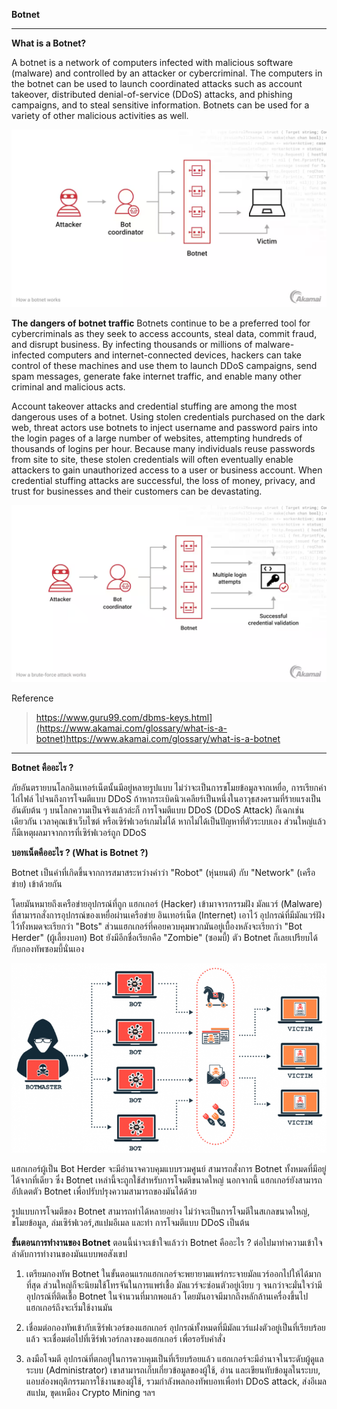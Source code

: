 **Botnet**
- - -
**What is a Botnet?**

A botnet is a network of computers infected with malicious software (malware) and controlled by an attacker or cybercriminal. The computers in the botnet can be used to launch coordinated attacks such as account takeover, distributed denial-of-service (DDoS) attacks, and phishing campaigns, and to steal sensitive information. Botnets can be used for a variety of other malicious activities as well.

 <p align="center">
         <img src="img/botnet.png" />
     </p>

**The dangers of botnet traffic**
Botnets continue to be a preferred tool for cybercriminals as they seek to access accounts, steal data, commit fraud, and disrupt business. By infecting thousands or millions of malware-infected computers and internet-connected devices, hackers can take control of these machines and use them to launch DDoS campaigns, send spam messages, generate fake internet traffic, and enable many other criminal and malicious acts.

Account takeover attacks and credential stuffing are among the most dangerous uses of a botnet. Using stolen credentials purchased on the dark web, threat actors use botnets to inject username and password pairs into the login pages of a large number of websites, attempting hundreds of thousands of logins per hour. Because many individuals reuse passwords from site to site, these stolen credentials will often eventually enable attackers to gain unauthorized access to a user or business account. When credential stuffing attacks are successful, the loss of money, privacy, and trust for businesses and their customers can be devastating.

 <p align="center">
         <img src="img/attack.png" />
     </p>

Reference 
> https://www.guru99.com/dbms-keys.html](https://www.akamai.com/glossary/what-is-a-botnet)https://www.akamai.com/glossary/what-is-a-botnet

- - -

**Botnet คืออะไร ?**

ภัยอันตรายบนโลกอินเทอร์เน็ตนั้นมีอยู่หลายรูปแบบ ไม่ว่าจะเป็นการขโมยข้อมูลจากเหยื่อ, การเรียกค่าไถ่ไฟล์ ไปจนถึงการโจมตีแบบ DDoS ถ้าหากระเบิดนิวเคลียร์เป็นหนึ่งในอาวุธสงครามที่ร้ายแรงเป็นอันดับต้น ๆ บนโลกความเป็นจริงแล้วล่ะก็ การโจมตีแบบ DDoS (DDoS Attack) ก็เฉกเช่นเดียวกัน  เวลาคุณเข้าเว็บไซต์ หรือเซิร์ฟเวอร์เกมไม่ได้ หากไม่ได้เป็นปัญหาที่ตัวระบบเอง ส่วนใหญ่แล้วก็มีเหตุผลมาจากการที่เซิร์ฟเวอร์ถูก DDoS

**บอทเน็ตคืออะไร ? (What is Botnet ?)**

Botnet เป็นคำที่เกิดขึ้นจากการสมาสระหว่างคำว่า "Robot" (หุ่นยนต์) กับ "Network" (เครือข่าย) เข้าด้วยกัน 

โดยมันหมายถึงเครือข่ายอุปกรณ์ที่ถูก แฮกเกอร์ (Hacker) เข้ามาจารกรรมฝัง มัลแวร์ (Malware) ที่สามารถสั่งการอุปกรณ์ของเหยื่อผ่านเครือข่าย อินเทอร์เน็ต (Internet) เอาไว้ อุปกรณ์ที่มีมัลแวร์ฝังไว้ทั้งหมดจะเรียกว่า "Bots"  ส่วนแฮกเกอร์ที่คอยควบคุมพวกมันอยู่เบื้องหลังจะเรียกว่า "Bot Herder" (ผู้เลี้ยงบอท) Bot ยังมีอีกชื่อเรียกคือ "Zombie" (ซอมบี้) ตัว Botnet ก็เลยเปรียบได้กับกองทัพซอมบี้นั่นเอง

 <p align="center">
         <img src="img/bot.png" />
     </p>

แฮกเกอร์ผู้เป็น Bot Herder จะมีอำนาจควบคุมแบบรวมศูนย์ สามารถสั่งการ Botnet ทั้งหมดที่มีอยู่ได้จากที่เดียว ซึ่ง Botnet เหล่านี้จะถูกใช้สำหรับการโจมตีขนาดใหญ่ นอกจากนี้ แฮกเกอร์ยังสามารถอัปเดตตัว Botnet เพื่อปรับปรุงความสามารถของมันได้ด้วย

รูปแบบการโจมตีของ Botnet สามารถทำได้หลายอย่าง ไม่ว่าจะเป็นการโจมตีในสเกลขนาดใหญ่, ขโมยข้อมูล, ล่มเซิร์ฟเวอร์,สแปมอีเมล และทำ การโจมตีแบบ DDoS เป็นต้น

**ขั้นตอนการทำงานของ Botnet**
ตอนนี้น่าจะเข้าใจแล้วว่า Botnet คืออะไร ? ต่อไปมาทำความเข้าใจลำดับการทำงานของมันแบบพอสังเขป

1. เตรียมกองทัพ Botnet
ในขั้นตอนแรกแฮกเกอร์จะพยายามแพร่กระจายมัลแวร์ออกไปให้ได้มากที่สุด ส่วนใหญ่ก็จะนิยมใช้โทรจันในการแพร่เชื้อ มัลแวร์จะซ่อนตัวอยู่เงียบ ๆ จนกว่าจะมั่นใจว่ามีอุปกรณ์ที่ติดเชื้อ Botnet ในจำนวนที่มากพอแล้ว โดยมันอาจมีมากถึงหลักล้านเครื่องขึ้นไป แฮกเกอร์ถึงจะเริ่มใช้งานมัน 

2. เชื่อมต่อกองทัพเข้ากับเซิร์ฟเวอร์ของแฮกเกอร์
อุปกรณ์ทั้งหมดที่มีมัลแวร์แฝงตัวอยู่เป็นที่เรียบร้อยแล้ว จะเชื่อมต่อไปที่เซิร์ฟเวอร์กลางของแฮกเกอร์ เพื่อรอรับคำสั่ง

3. ลงมือโจมตี
อุปกรณ์ที่ตกอยู่ในการควบคุมเป็นที่เรียบร้อยแล้ว แฮกเกอร์จะมีอำนาจในระดับผู้ดูแลระบบ (Administrator) เขาสามารถเก็บเกี่ยวข้อมูลของผู้ใช้, อ่าน และเขียนทับข้อมูลในระบบ, แอบส่องพฤติกรรมการใช้งานของผู้ใช้, รวมกำลังพลกองทัพบอทเพื่อทำ DDoS attack, ส่งอีเมลสแปม, ขุดเหมือง Crypto Mining ฯลฯ
